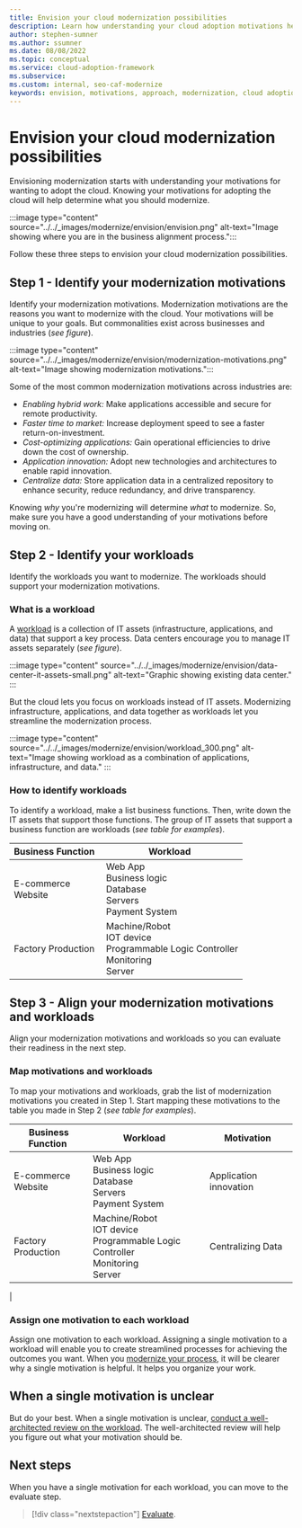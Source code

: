 ```yaml
---
title: Envision your cloud modernization possibilities
description: Learn how understanding your cloud adoption motivations help you establish your approach to the modernization horizons, as part of your cloud adoption-related modernization plan.
author: stephen-sumner
ms.author: ssumner
ms.date: 08/08/2022
ms.topic: conceptual
ms.service: cloud-adoption-framework
ms.subservice:
ms.custom: internal, seo-caf-modernize
keywords: envision, motivations, approach, modernization, cloud adoption framework
---
```

# Envision your cloud modernization possibilities

Envisioning modernization starts with understanding your motivations for wanting to adopt the cloud. Knowing your motivations for adopting the cloud will help determine what you should modernize.

:::image type="content" source="../../_images/modernize/envision/envision.png" alt-text="Image showing where you are in the business alignment process.":::

Follow these three steps to envision your cloud modernization possibilities.

## Step 1 - Identify your modernization motivations

 Identify your modernization motivations. Modernization motivations are the reasons you want to modernize with the cloud. Your motivations will be unique to your goals. But commonalities exist across businesses and industries (*see figure*).

:::image type="content" source="../../_images/modernize/envision/modernization-motivations.png" alt-text="Image showing modernization motivations.":::

Some of the most common modernization motivations across industries are:

- *Enabling hybrid work:* Make applications accessible and secure for remote productivity.
- *Faster time to market:* Increase deployment speed to see a faster return-on-investment.
- *Cost-optimizing applications:* Gain operational efficiencies to drive down the cost of ownership.
- *Application innovation:* Adopt new technologies and architectures to enable rapid innovation.
- *Centralize data:* Store application data in a centralized repository to enhance security, reduce redundancy, and drive transparency.

Knowing *why* you're modernizing will determine *what* to modernize. So, make sure you have a good understanding of your motivations before moving on.

## Step 2 - Identify your workloads

Identify the workloads you want to modernize. The workloads should support your modernization motivations.

### What is a workload

A [workload](../../plan/workloads.md) is a collection of IT assets (infrastructure, applications, and data) that support a key process. Data centers encourage you to manage IT assets separately (*see figure*).

:::image type="content" source="../../_images/modernize/envision/data-center-it-assets-small.png" alt-text="Graphic showing existing data center." :::

But the cloud lets you focus on workloads instead of IT assets. Modernizing infrastructure, applications, and data together as workloads let you streamline the modernization process.

:::image type="content" source="../../_images/modernize/envision/workload_300.png" alt-text="Image showing workload as a combination of applications, infrastructure, and data." :::

### How to identify workloads

To identify a workload, make a list business functions. Then, write down the IT assets that support those functions. The group of IT assets that support a business function are workloads (*see table for examples*).

|Business Function<span title="Business Function">&nbsp;</span> |Workload <span title="Supporting IT Assets">&nbsp;</span>
| --- | --- |
|E-commerce<br>Website| Web App<br>Business logic<br>Database<br>Servers<br>Payment System|
|Factory Production|Machine/Robot<br>IOT device<br>Programmable Logic Controller<br>Monitoring<br>Server

## Step 3 - Align your modernization motivations and workloads

Align your modernization motivations and workloads so you can evaluate their readiness in the next step.

### Map motivations and workloads

To map your motivations and workloads, grab the list of modernization motivations you created in Step 1. Start mapping these motivations to the table you made in Step 2 (*see table for examples*).

|Business Function<span title="Business Function">&nbsp;</span> |Workload <span title="Supporting IT Assets">&nbsp;</span> |Motivation<span title="Motivation">&nbsp;</span> |
| --- | --- | --- |
|E-commerce<br>Website| Web App<br>Business logic<br>Database<br>Servers<br>Payment System|Application innovation
|Factory Production|Machine/Robot<br>IOT device<br>Programmable Logic Controller<br>Monitoring<br>Server|Centralizing Data
|

### Assign one motivation to each workload

Assign one motivation to each workload. Assigning a single motivation to a workload will enable you to create streamlined processes for achieving the outcomes you want. When you [modernize your process](/docs/modernize/modernize-strategies/devops-practices-modernization.md), it will be clearer why a single motivation is helpful. It helps you organize your work.

## When a single motivation is unclear

But do your best. When a single motivation is unclear, [conduct a well-architected review on the workload](/assessments/?mode=pre-assessment&id=azure-architecture-review&session=e88fbec1-a73c-4d4f-8192-e2633676d3b9). The well-architected review will help you figure out what your motivation should be.

## Next steps

When you have a single motivation for each workload, you can move to the evaluate step.

> [!div class="nextstepaction"]
> [Evaluate](../../modernize/business-alignment/evaluate-modernization-options.md).
